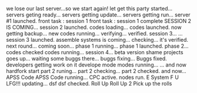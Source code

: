 we lose our last server...so we start again!
let get this party started...
servers geting ready...
servers getting update...
servers getting run...
server #1 launched.
front task : session 1
front task : session 1 complete
SESSION 2 IS COMING...
session 2 launched.
codes loading...
codes launched.
now getting backup...
new codes running...
verifying...
verified.
session 3...
...
session 3 launched.
assemble systems
is coming...
checking...
it's verified.
next round...
coming soon...
phase 1 running...
phase 1 launched.
phase 2...
codes checked
codes running...
session 4...
beta version
shame
projects goes up...
waiting
some buggs there...
buggs fixing...
Buggs fixed.
developers getting work on it
develope mode
modes running...
...
and now hardfork
start
part 2 runing...
part 2
checking...
part 2 checked.
and now...
APSS Code
APSS Code running...
CPC active.
nodes run.
E System F U
LFG!!!
updating...
dsf
dsf checked.
Roll Up
Roll Up 2
Pick up the rolls
